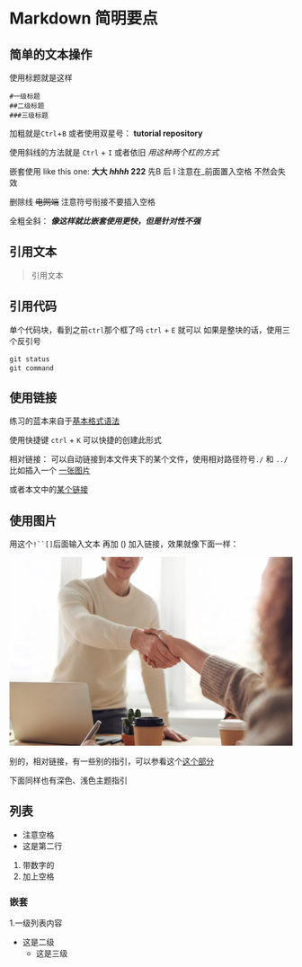 # Markdown 简明要点
## 简单的文本操作
使用标题就是这样
```
#一级标题
##二级标题
###三级标题
```
加粗就是`Ctrl`+`B` 或者使用双星号： **tutorial repository**

使用斜线的方法就是 `Ctrl` + `I` 或者依旧  _用这种两个杠的方式_
  
嵌套使用 like this one: **大大 _hhhh_ 222** 先B 后 I  注意在_前面置入空格 不然会失效

删除线 ~~电网端~~ 注意符号衔接不要插入空格

全粗全斜： ***像这样就比嵌套使用更快，但是针对性不强***
  
## 引用文本
>引用文本

## 引用代码
  单个代码块，看到之前`ctrl`那个框了吗  `ctrl` + `E` 就可以
  如果是整块的话，使用三个反引号
  ```
  git status 
  git command
  ```
## 使用链接
  练习的蓝本来自于[基本格式语法](https://docs.github.com/cn/get-started/writing-on-github/getting-started-with-writing-and-formatting-on-github/basic-writing-and-formatting-syntax)

使用快捷键 `ctrl` + `K` 可以快捷的创建此形式

相对链接： 可以自动链接到本文件夹下的某个文件，使用相对路径符号`./` 和 `../` 比如插入一个 [一张图片](./pexels-fauxels-3184465.jpg)

或者本文中的[某个链接](https://github.com/luoruwei/hello-world/blob/main/README.md#markdown-%E7%AE%80%E6%98%8E%E8%A6%81%E7%82%B9)

## 使用图片
用这个`!``[]`后面输入文本 再加 () 加入链接，效果就像下面一样：

![smelly cat](./pexels-fauxels-3184465.jpg)

别的，相对链接，有一些别的指引，可以参看这个[这个部分](https://docs.github.com/cn/get-started/writing-on-github/getting-started-with-writing-and-formatting-on-github/basic-writing-and-formatting-syntax#images)

下面同样也有深色、浅色主题指引

## 列表
- 注意空格
- 这是第二行

1. 带数字的
2. 加上空格

### 嵌套
1.一级列表内容
  - 这是二级
    - 这是三级


